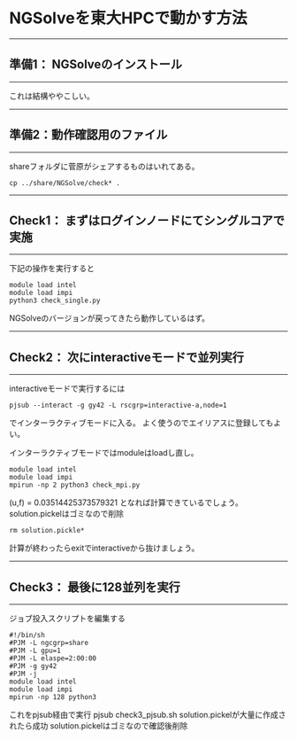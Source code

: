 # NGSolveを東大HPCで動かす方法
---
## 準備1： NGSolveのインストール
---
これは結構ややこしい。

---
## 準備2：動作確認用のファイル
---

shareフォルダに菅原がシェアするものはいれてある。
```
cp ../share/NGSolve/check* .
```

---
## Check1： まずはログインノードにてシングルコアで実施
---
下記の操作を実行すると
```
module load intel
module load impi
python3 check_single.py
````

NGSolveのバージョンが戻ってきたら動作しているはず。

---
## Check2： 次にinteractiveモードで並列実行
---
interactiveモードで実行するには
```
pjsub --interact -g gy42 -L rscgrp=interactive-a,node=1
```
でインターラクティブモードに入る。
よく使うのでエイリアスに登録してもよい。

インターラクティブモードではmoduleはloadし直し。
```
module load intel
module load impi
mpirun -np 2 python3 check_mpi.py
```

(u,f) = 0.03514425373579321
となれば計算できているでしょう。
solution.pickelはゴミなので削除
```
rm solution.pickle*
```
計算が終わったらexitでinteractiveから抜けましょう。

---
## Check3： 最後に128並列を実行
---
ジョブ投入スクリプトを編集する
```
#!/bin/sh
#PJM -L ngcgrp=share
#PJM -L gpu=1
#PJM -L elaspe=2:00:00
#PJM -g gy42
#PJM -j
module load intel
module load impi
mpirun -np 128 python3
```
これをpjsub経由で実行
pjsub check3_pjsub.sh
solution.pickelが大量に作成されたら成功
solution.pickelはゴミなので確認後削除
